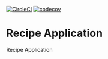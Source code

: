 [![CircleCI](https://circleci.com/gh/andersondebrito/recipe-app.svg?style=svg)](https://github.com/andersondebrito/recipe-app)
[![codecov](https://codecov.io/gh/andersondebrito/recipe-app/branch/master/graph/badge.svg)](https://codecov.io/gh/andersondebrito/recipe-app)

# Recipe Application
Recipe Application
